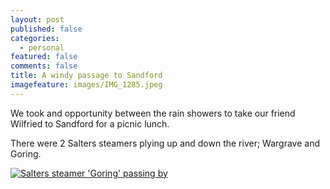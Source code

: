 ```yaml
---
layout: post
published: false
categories:
  - personal
featured: false
comments: false
title: A windy passage to Sandford
imagefeature: images/IMG_1285.jpeg
---
```

We took and opportunity between the rain showers to take our friend Wilfried to Sandford for a picnic lunch.

There were 2 Salters steamers plying up and down the river; Wargrave and Goring.

[![Salters steamer 'Goring' passing by]({{site.baseurl}}/images/IMG_1289.jpeg)]({{site.baseurl}}/images/IMG_1289.jpeg)


